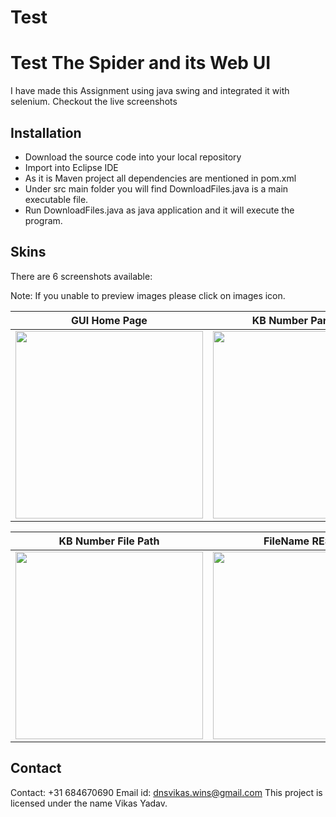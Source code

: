 # Test
# Test The Spider and its Web UI

I have made this Assignment using java swing and integrated it with selenium. Checkout the live screenshots

## Installation

* Download the source code into your local repository
* Import into Eclipse IDE
* As it is Maven project all dependencies are mentioned in pom.xml
* Under src main folder you will find DownloadFiles.java is a main executable file.
* Run DownloadFiles.java as java application and it will execute the program.

## Skins

There are 6 screenshots available:

Note: If you unable to preview images please click on images icon.

| GUI Home Page | KB Number Parameter | KB Number RESULT |
|---------|---------|---------|
| <img src="https://github.com/Vikas1712/Test/tree/master/src/main/java/verint/com/Utils/images/GUI_1.jpg" width="300"/> | <img src="https://github.com/Vikas1712/Test/tree/master/src/main/java/verint/com/Utils/images/GUI_2.jpg" width="300"/> | <img src="https://github.com/Vikas1712/Test/tree/master/src/main/java/verint/com/Utils/images/GUI_3.jpg" width="300"/> |

| KB Number File Path | FileName RESULT | FileName File Path  |
|---------|---------|---------|
| <img src="https://github.com/Vikas1712/Test/tree/master/src/main/java/verint/com/Utils/images/GUI_4.jpg" width="300"/> | <img src="https://github.com/Vikas1712/Test/tree/master/src/main/java/verint/com/Utils/images/GUI_5.jpg" width="300"/> | <img src="https://github.com/Vikas1712/Test/tree/master/src/main/java/verint/com/Utils/images/GUI_6.jpg" width="300"/> |

## Contact
 
 Contact: +31 684670690
 Email id: dnsvikas.wins@gmail.com
 This project is licensed under the name Vikas Yadav.
